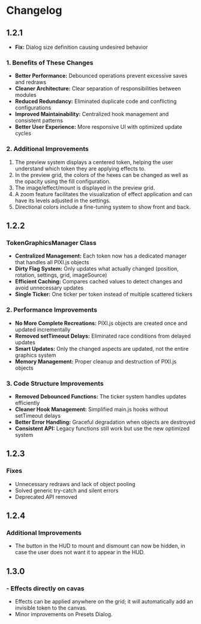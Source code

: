 # Changelog

## 1.2.1
- **Fix:** Dialog size definition causing undesired behavior

### 1. Benefits of These Changes
- **Better Performance:** Debounced operations prevent excessive saves and redraws  
- **Cleaner Architecture:** Clear separation of responsibilities between modules  
- **Reduced Redundancy:** Eliminated duplicate code and conflicting configurations  
- **Improved Maintainability:** Centralized hook management and consistent patterns  
- **Better User Experience:** More responsive UI with optimized update cycles  

### 2. Additional Improvements
1. The preview system displays a centered token, helping the user understand which token they are applying effects to.  
2. In the preview grid, the colors of the hexes can be changed as well as the opacity using the fill configuration.  
3. The image/effect/mount is displayed in the preview grid.  
4. A zoom feature facilitates the visualization of effect application and can have its levels adjusted in the settings.  
5. Directional colors include a fine-tuning system to show front and back.  


## 1.2.2

### TokenGraphicsManager Class
- **Centralized Management:** Each token now has a dedicated manager that handles all PIXI.js objects  
- **Dirty Flag System:** Only updates what actually changed (position, rotation, settings, grid, imageSource)  
- **Efficient Caching:** Compares cached values to detect changes and avoid unnecessary updates  
- **Single Ticker:** One ticker per token instead of multiple scattered tickers  

### 2. Performance Improvements
- **No More Complete Recreations:** PIXI.js objects are created once and updated incrementally  
- **Removed setTimeout Delays:** Eliminated race conditions from delayed updates  
- **Smart Updates:** Only the changed aspects are updated, not the entire graphics system  
- **Memory Management:** Proper cleanup and destruction of PIXI.js objects  

### 3. Code Structure Improvements
- **Removed Debounced Functions:** The ticker system handles updates efficiently  
- **Cleaner Hook Management:** Simplified main.js hooks without setTimeout delays  
- **Better Error Handling:** Graceful degradation when objects are destroyed  
- **Consistent API:** Legacy functions still work but use the new optimized system  


## 1.2.3

###  Fixes
- Unnecessary redraws and lack of object pooling 
- Solved generic try-catch and silent errors
- Deprecated API removed

## 1.2.4

###  Additional Improvements
- The button in the HUD to mount and dismount can now be hidden, in case the user does not want it to appear in the HUD.


## 1.3.0

### - Effects directly on cavas 
- Effects can be applied anywhere on the grid; it will automatically add an invisible token to the canvas.
- Minor improvements on Presets Dialog.